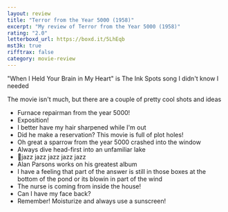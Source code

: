```yaml
---
layout: review
title: "Terror from the Year 5000 (1958)"
excerpt: "My review of Terror from the Year 5000 (1958)"
rating: "2.0"
letterboxd_url: https://boxd.it/5LhEqb
mst3k: true
rifftrax: false
category: movie-review
---
```


"When I Held Your Brain in My Heart" is The Ink Spots song I didn't know I needed

The movie isn't much, but there are a couple of pretty cool shots and ideas

- Furnace repairman from the year 5000!
- Exposition!
- I better have my hair sharpened while I'm out
- Did he make a reservation? This movie is full of plot holes!
- Oh great a sparrow from the year 5000 crashed into the window
- Always dive head-first into an unfamiliar lake
- 🎵jazz jazz jazz jazz jazz
- Alan Parsons works on his greatest album
- I have a feeling that part of the answer is still in those boxes at the bottom of the pond or its blowin in part of the wind
- The nurse is coming from inside the house!
- Can I have my face back?
- Remember! Moisturize and always use a sunscreen!
